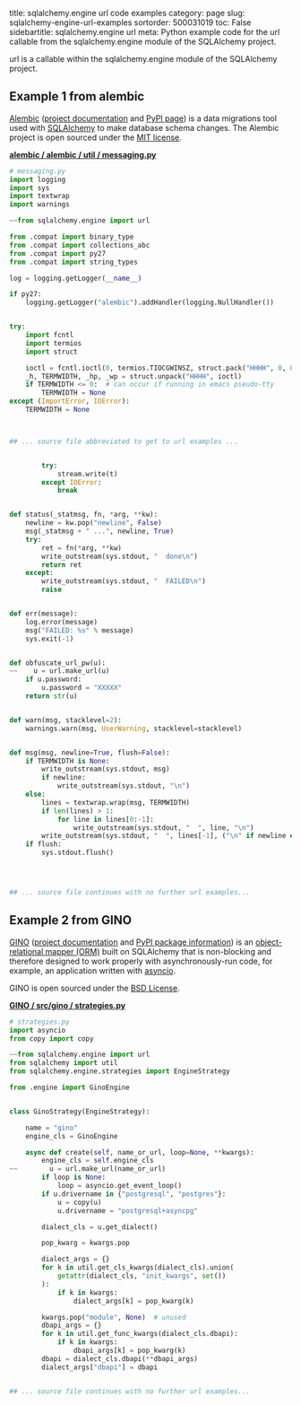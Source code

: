 title: sqlalchemy.engine url code examples
category: page
slug: sqlalchemy-engine-url-examples
sortorder: 500031019
toc: False
sidebartitle: sqlalchemy.engine url
meta: Python example code for the url callable from the sqlalchemy.engine module of the SQLAlchemy project.


url is a callable within the sqlalchemy.engine module of the SQLAlchemy project.


## Example 1 from alembic
[Alembic](https://github.com/sqlalchemy/alembic)
([project documentation](https://alembic.sqlalchemy.org/) and
[PyPI page](https://pypi.org/project/alembic/))
is a data migrations tool used with [SQLAlchemy](/sqlalchemy.html) to make
database schema changes. The Alembic project is open sourced under the
[MIT license](https://github.com/sqlalchemy/alembic/blob/master/LICENSE).

[**alembic / alembic / util / messaging.py**](https://github.com/sqlalchemy/alembic/blob/master/alembic/util/messaging.py)

```python
# messaging.py
import logging
import sys
import textwrap
import warnings

~~from sqlalchemy.engine import url

from .compat import binary_type
from .compat import collections_abc
from .compat import py27
from .compat import string_types

log = logging.getLogger(__name__)

if py27:
    logging.getLogger("alembic").addHandler(logging.NullHandler())


try:
    import fcntl
    import termios
    import struct

    ioctl = fcntl.ioctl(0, termios.TIOCGWINSZ, struct.pack("HHHH", 0, 0, 0, 0))
    _h, TERMWIDTH, _hp, _wp = struct.unpack("HHHH", ioctl)
    if TERMWIDTH <= 0:  # can occur if running in emacs pseudo-tty
        TERMWIDTH = None
except (ImportError, IOError):
    TERMWIDTH = None



## ... source file abbreviated to get to url examples ...


        try:
            stream.write(t)
        except IOError:
            break


def status(_statmsg, fn, *arg, **kw):
    newline = kw.pop("newline", False)
    msg(_statmsg + " ...", newline, True)
    try:
        ret = fn(*arg, **kw)
        write_outstream(sys.stdout, "  done\n")
        return ret
    except:
        write_outstream(sys.stdout, "  FAILED\n")
        raise


def err(message):
    log.error(message)
    msg("FAILED: %s" % message)
    sys.exit(-1)


def obfuscate_url_pw(u):
~~    u = url.make_url(u)
    if u.password:
        u.password = "XXXXX"
    return str(u)


def warn(msg, stacklevel=2):
    warnings.warn(msg, UserWarning, stacklevel=stacklevel)


def msg(msg, newline=True, flush=False):
    if TERMWIDTH is None:
        write_outstream(sys.stdout, msg)
        if newline:
            write_outstream(sys.stdout, "\n")
    else:
        lines = textwrap.wrap(msg, TERMWIDTH)
        if len(lines) > 1:
            for line in lines[0:-1]:
                write_outstream(sys.stdout, "  ", line, "\n")
        write_outstream(sys.stdout, "  ", lines[-1], ("\n" if newline else ""))
    if flush:
        sys.stdout.flush()




## ... source file continues with no further url examples...

```


## Example 2 from GINO
[GINO](https://github.com/fantix/gino)
([project documentation](https://python-gino.readthedocs.io/en/latest/)
and
[PyPI package information](https://pypi.org/project/gino/))
is an [object-relational mapper (ORM)](/object-relational-mappers-orms.html)
built on SQLAlchemy that is non-blocking and therefore designed to work properly
with asynchronously-run code, for example, an application written with
[asyncio](https://docs.python.org/3/library/asyncio.html).

GINO is open sourced under the [BSD License](https://github.com/python-gino/gino/blob/master/LICENSE).

[**GINO / src/gino / strategies.py**](https://github.com/python-gino/gino/blob/master/src/gino/./strategies.py)

```python
# strategies.py
import asyncio
from copy import copy

~~from sqlalchemy.engine import url
from sqlalchemy import util
from sqlalchemy.engine.strategies import EngineStrategy

from .engine import GinoEngine


class GinoStrategy(EngineStrategy):

    name = "gino"
    engine_cls = GinoEngine

    async def create(self, name_or_url, loop=None, **kwargs):
        engine_cls = self.engine_cls
~~        u = url.make_url(name_or_url)
        if loop is None:
            loop = asyncio.get_event_loop()
        if u.drivername in {"postgresql", "postgres"}:
            u = copy(u)
            u.drivername = "postgresql+asyncpg"

        dialect_cls = u.get_dialect()

        pop_kwarg = kwargs.pop

        dialect_args = {}
        for k in util.get_cls_kwargs(dialect_cls).union(
            getattr(dialect_cls, "init_kwargs", set())
        ):
            if k in kwargs:
                dialect_args[k] = pop_kwarg(k)

        kwargs.pop("module", None)  # unused
        dbapi_args = {}
        for k in util.get_func_kwargs(dialect_cls.dbapi):
            if k in kwargs:
                dbapi_args[k] = pop_kwarg(k)
        dbapi = dialect_cls.dbapi(**dbapi_args)
        dialect_args["dbapi"] = dbapi


## ... source file continues with no further url examples...

```

